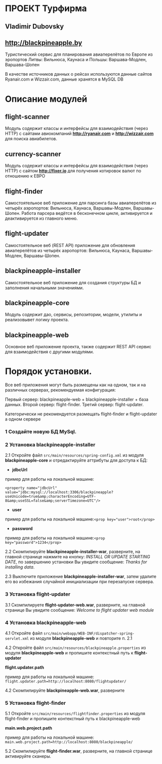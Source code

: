 # ПРОЕКТ Турфирма
## Vladimir Dubovsky
## http://blackpineapple.by

Туристический сервис для планирования авиаперелётов по Европе из эропортов 
Литвы: Вильнюса, Каунаса и Польшы: Варшава-Модлен, Варшава-Шопен 

В качестве источников данных о рейсах используются данные сайтов Ryanair.com и Wizzair.com, данные хранятся в MySQL DB

# Описание модулей

## flight-scanner
Модуль содержит классы и интерфейсы для взаимодействия (через HTTP) с сайтами авиокомпаний **http://ryanair.com**
и **http://wizzair.com** для поиска авиабилетов. 

## currency-scanner
Модуль содержит классы и интерфейсы для взаимодействия (через HTTP) с сайтом **http://fixer.io** для получения
котировок валют по отношению к ЕВРО

## flight-finder
Самостоятельное веб приложение для парсинга базы авиаперелётов из четырёх аэропортов: Вильнюса, Каунаса,
Варшавы-Модлен, Варшавы-Шопен. Работа парсера ведётся в бесконечном цикле, активируется и деактивируется из главного меню.  

## flight-updater
Самостоятельное веб (REST API) приложение для обновления авиаперелётов из четырёх аэропортов: Вильнюса, Каунаса,
Варшавы-Модлен, Варшавы-Шопен. 

## blackpineapple-installer
Самостоятельное веб приложение для создания структуры БД и заполнения начальными значениями.

## blackpineapple-core
Модуль содержит дао, сервисы, репозитории, модели, утилиты и реализовывет логику проекта.

## blackpineapple-web 
Основное веб приложение проекта, также содержит REST API сервис для взаимодействия с другими модулями. 

# Порядок установки. 

Все веб приложения могут быть размещены как на одном, так и на различных серверах, рекомендуемая конфигурация: 

Первый сервер: blackpineapple-web + blackpineapple-installer + база данных. Второй сервер: flight-finder. 
Третий сервер: flight-updater.

Категорически не рекомендуется размещать flight-finder и flight-updater а одном сервере

### 1 Создайте новую БД MySql.

### 2 Установка blackpineapple-installer

2.1 Откройте файл `src/main/resources/spring-config.xml` из модуля **blackpineapple-core** и отредактируйте аттрибуты для доступа к БД:

 - **jdbcUrl**

пример для работы на локальной машине:
 
`<property name="jdbcUrl" value="jdbc:mysql://localhost:3306/blackpineapple?useUnicode=true&amp;characterEncoding=UTF-8&amp;useSSL=false&amp;serverTimezone=UTC"/>`

 - **user**

пример для работы на локальной машине:`<prop key="user">root</prop>`

 - **password**

пример для работы на локальной машине:`<prop key="password">1234</prop>`

2.2 Скомпилируйте **blackpineapple-installer-war**, разверните, на главной странице нажмите на кнопку: 
_INSTALL OR UPDATE STARTING DATE_, по завершению установки Вы увидите сообщение: _Thanks for installing data_.

2.3 Выключите приложение **blackpineapple-installer-war**, затем удалите его во избежания случайной инициализации при перезапуске сервера.

### 3 Установка flight-updater

3.1 Скомпилируете **flight-updater-web.war**, разверните, на главной странице Вы увидите сообщение: _Welcome to flight updater web module_

### 4 Установка blackpineapple-web

4.1 Откройте файл `src/main/webapp/WEB-INF/dispatcher-spring-servlet.xml` из модуля **blackpineapple-web** и повторите п. 2.1 

4.2 Откройте файл `src/main/resources/blackpineapple.properties` из модуля **blackpineapple-web** и пропишите контекстный путь к **flight-updater** 

**flight.updater.path**

пример для работы на локальной машине: `flight.updater.path=http://localhost:8080/flightupdater/`

4.2 Скомпилируйте **blackpineapple-web.war**, разверните

### 5 Установка flight-finder

5.1 Откройте `src/main/resources/flightfinder.properties` из модуля flight-finder и пропишите контекстный путь к blackpineapple-web 

**main.web.project.path**

пример для работы на локальной машине: `main.web.project.path=http://localhost:8080/blackpineapple/`

5.2 Скомпилируйте **flight-finder.war**, разверните, на главной странице активируйте сканеры.



